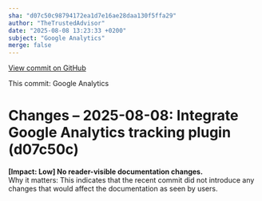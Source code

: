 ```yaml
---
sha: "d07c50c98794172ea1d7e16ae28daa130f5ffa29"
author: "TheTrustedAdvisor"
date: "2025-08-08 13:23:33 +0200"
subject: "Google Analytics"
merge: false
---
```


[View commit on GitHub](https://github.com/TheTrustedAdvisor/FabricAdoptionFramework/commit/d07c50c98794172ea1d7e16ae28daa130f5ffa29)

This commit: Google Analytics

# Changes – 2025-08-08: Integrate Google Analytics tracking plugin (d07c50c)

**[Impact: Low] No reader-visible documentation changes.**  
Why it matters: This indicates that the recent commit did not introduce any changes that would affect the documentation as seen by users.
